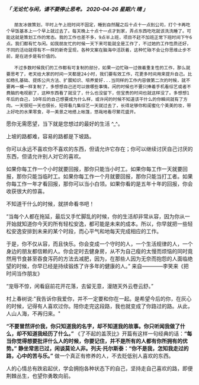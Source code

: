 ##### 「 无论忙与闲，请不要停止思考。 2020-04-26 星期六 晴 」
       朋友冰做策划，平时上午上班时间不固定，睡到自然醒之后十点十一点到公司，打个卡再吃个早饭基本上一个早上就过去了。每天晚上十点十一点才到家，弄点东西吃吃就该洗洗睡了。可能这就是策划工作的常态。我的工作也差不多，9点半上班，项目不赶不加班正常下班时间下午6点。我们都有忙与闲。如我朋友忙的时候一天下来可能就全是工作了，不过她的工作性质还好，不同的活动就得有不一样的新奇呈现，各种文案在脑海中活跃着，这种忙碌不会让你思维止步不前，是在进步是有价值的。

       不过多数时候我们的工作都有可复制的部分，如果一边忙碌一过做着重复性的工作，那么就要思考了，老天给大家的时间一天都是24小时，我们要有效工作，花更多时间用来提升自己。比如稳扎基础、提炼公共方法、扩展知识、培养爱好...当同样的工作内容做第二次的时候，就不要再一模一样复制了，多想想自己还可以做哪些事情。闲的时候也不要只捧着手机看综艺或者不费脑的电视剧了，这种东西看了就没了，什么也没留下，但宝贵的时间也就这样没了。多想想1年后的自己，10年后的自己想要成为什么样，或许闲的时候不知道该干什么的你瞬间就有了方向。一天很短一天也很长，短得看几集综艺一天就过去了，长得足够你和闺蜜化个美美的妆，带上好吃的水果零食，寻一美景之地搭上帐篷，悠哉地看尽繁花盛开。


愿你无需愿望，当下就是您想过的最好的生活 ^_^。

上坡的路都难，容易的路都是下坡路。

你可以永远不喜欢你不喜欢的东西，但请允许它存在；你可以继续讨厌自己讨厌的东西，但请允许别人对它的喜欢。

如果你每工作一个小时就要回报，那你只能当小时工。如果你每工作一天就要回报，那你只能当临时工。如果你每工作一个月就要回报，那你只能当打工者。如果你每工作一年才看回报，那你可以当小白领。如果你看的是五年十年的回报，你会收获很大的惊喜。

不知道干什么的时候，就拼命看书吧！ 

“当每个人都在拖延，最后又手忙脚乱的时候，你的生活却非常从容，因为你从一开始就知道你今天的所有轻松安逸，都可能是未来的成本。所以，你早就把一些轻松安逸安排到未来的某个时段，而心平气和地每天完成相应的工作。

于是，你不仅从容，而且快乐。你会变成一个守时的人，一个生活规律的人，一个身边的朋友都信赖的人。你会定时去健身房，从不为自己瘦的太慢而烦恼的同时竟然用节食甚至吞食泻药的方法去减肥，因为，在那些人因为无奈而抱怨的人面临绝望的时候，你早已经是持续锻炼了许多年的健康的人。” 来自————李笑来《把时间当作朋友》 

“宠辱不惊，闲看庭前花开花落，去留无意，漫随天外云卷云舒。” 

村上春树说:"我告诉你我爱你，并不一定要和你在一起。是希望今后的你，在灰心的时候，记得有人喜欢过你。陪你走完这段路，我也就变成了你路过的路。从此，人山人海，不再归来。" 

**“不要冒然评价我，你只知道我的名字，却不知道我的故事。你只听闻我做了什么，却不知道我经历了什么。”** 《了不起的盖茨比》开篇有这样一句经典的话：**“每当你觉得想要批评什么人的时候，你要记住，并不是所有的人都有你所拥有的优势。”** **静坐常思已过，闲谈莫论人非。**列夫·托尔斯泰：**“你不是我，怎知我走过的路，心中的苦与乐。”** 做一个真正有修养的人，不去贬低别人喜欢的东西。

人的心情总有跌宕起伏，学会拥抱各种状态下的自己，坚持走自己喜欢的路，即便荆棘丛生，也望你勇敢向前。




